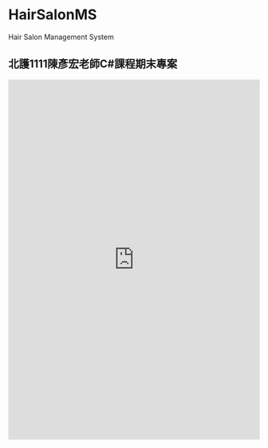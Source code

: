 # HairSalonMS
 Hair Salon Management System

## 北護1111陳彥宏老師C#課程期末專案

<iframe src="https://hackmd.io/@LuckyPig/HairSalonMS" style="top:0; left:0; bottom:0; right:0; width:100%; height:720px; border:none; margin:0; padding:0; overflow:hidden; z-index:999999;">
    Your browser doesn't support iframes
</iframe>
